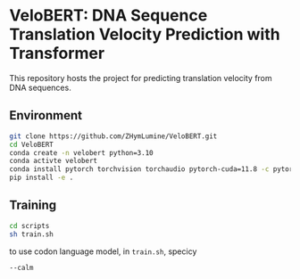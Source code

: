 # VeloBERT: DNA Sequence Translation Velocity Prediction with Transformer

This repository hosts the project for predicting translation velocity from DNA sequences.

## Environment

```bash
git clone https://github.com/ZHymLumine/VeloBERT.git
cd VeloBERT
conda create -n velobert python=3.10
conda activte velobert
conda install pytorch torchvision torchaudio pytorch-cuda=11.8 -c pytorch -c nvidia
pip install -e .
```

## Training

```bash
cd scripts
sh train.sh
```

to use codon language model, in `train.sh`, specicy

```bash
--calm
```

